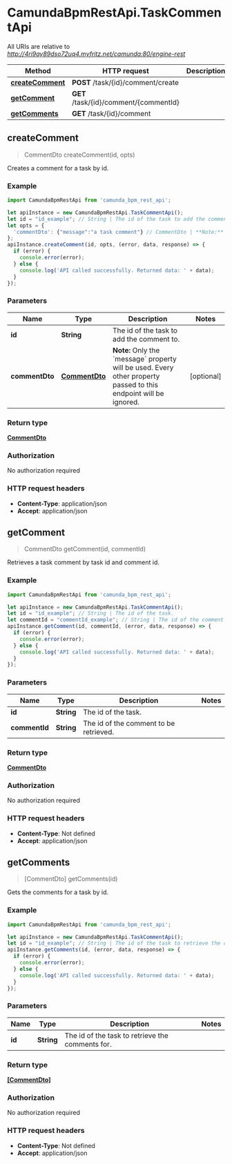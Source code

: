 # CamundaBpmRestApi.TaskCommentApi

All URIs are relative to *http://4ri9ay89dso72uq4.myfritz.net/camunda:80/engine-rest*

Method | HTTP request | Description
------------- | ------------- | -------------
[**createComment**](TaskCommentApi.md#createComment) | **POST** /task/{id}/comment/create | 
[**getComment**](TaskCommentApi.md#getComment) | **GET** /task/{id}/comment/{commentId} | 
[**getComments**](TaskCommentApi.md#getComments) | **GET** /task/{id}/comment | 



## createComment

> CommentDto createComment(id, opts)



Creates a comment for a task by id.

### Example

```javascript
import CamundaBpmRestApi from 'camunda_bpm_rest_api';

let apiInstance = new CamundaBpmRestApi.TaskCommentApi();
let id = "id_example"; // String | The id of the task to add the comment to.
let opts = {
  'commentDto': {"message":"a task comment"} // CommentDto | **Note:** Only the `message` property will be used. Every other property passed to this endpoint will be ignored.
};
apiInstance.createComment(id, opts, (error, data, response) => {
  if (error) {
    console.error(error);
  } else {
    console.log('API called successfully. Returned data: ' + data);
  }
});
```

### Parameters


Name | Type | Description  | Notes
------------- | ------------- | ------------- | -------------
 **id** | **String**| The id of the task to add the comment to. | 
 **commentDto** | [**CommentDto**](CommentDto.md)| **Note:** Only the &#x60;message&#x60; property will be used. Every other property passed to this endpoint will be ignored. | [optional] 

### Return type

[**CommentDto**](CommentDto.md)

### Authorization

No authorization required

### HTTP request headers

- **Content-Type**: application/json
- **Accept**: application/json


## getComment

> CommentDto getComment(id, commentId)



Retrieves a task comment by task id and comment id.

### Example

```javascript
import CamundaBpmRestApi from 'camunda_bpm_rest_api';

let apiInstance = new CamundaBpmRestApi.TaskCommentApi();
let id = "id_example"; // String | The id of the task.
let commentId = "commentId_example"; // String | The id of the comment to be retrieved.
apiInstance.getComment(id, commentId, (error, data, response) => {
  if (error) {
    console.error(error);
  } else {
    console.log('API called successfully. Returned data: ' + data);
  }
});
```

### Parameters


Name | Type | Description  | Notes
------------- | ------------- | ------------- | -------------
 **id** | **String**| The id of the task. | 
 **commentId** | **String**| The id of the comment to be retrieved. | 

### Return type

[**CommentDto**](CommentDto.md)

### Authorization

No authorization required

### HTTP request headers

- **Content-Type**: Not defined
- **Accept**: application/json


## getComments

> [CommentDto] getComments(id)



Gets the comments for a task by id.

### Example

```javascript
import CamundaBpmRestApi from 'camunda_bpm_rest_api';

let apiInstance = new CamundaBpmRestApi.TaskCommentApi();
let id = "id_example"; // String | The id of the task to retrieve the comments for.
apiInstance.getComments(id, (error, data, response) => {
  if (error) {
    console.error(error);
  } else {
    console.log('API called successfully. Returned data: ' + data);
  }
});
```

### Parameters


Name | Type | Description  | Notes
------------- | ------------- | ------------- | -------------
 **id** | **String**| The id of the task to retrieve the comments for. | 

### Return type

[**[CommentDto]**](CommentDto.md)

### Authorization

No authorization required

### HTTP request headers

- **Content-Type**: Not defined
- **Accept**: application/json

